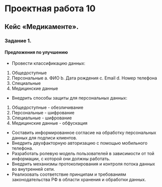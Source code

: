 # Проектная работа 10

## Кейс «Медикаменте».

### Задание 1.

#### Предложения по улучшению
 - Провести классификацию данных:
  1. Общедоступные
  2. Персональные
     a. ФИО
     b. Дата рождения
     c. Email
     d. Номер телефона
  3. Специальные
  4. Медицинские данные
 - Внедрить способы защиты для персональных данных:
  1. Общедоступные - обезличивание
  2. Персональные - шифрование
  3. Специальные - шифрование
  4. Медицинские данные - обфускация
 - Составить информированное согласие на обработку персональных данных для подписи клиентов.
 - Внедрить двухфакторную авторизацию с помощью мобильного телефона.
 - Разработать ролевую модель пользователей в зависимости от той информации, с которой они должны работать.
 - Внедрить механизмы протоколирования и контроля потока данных во внутренней сети.
 - Реализовать соответствие принципам и требованиям законодательства РФ в области хранения и обработки данных.
